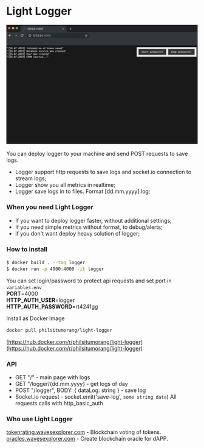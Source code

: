 # Light Logger
![](https://github.com/philsitumorang/logger/blob/master/logger1.jpg?raw=true)

You can deploy logger to your machine and send POST requests to save logs.
- Logger support http requests to save logs and socket.io connection to stream logs;
- Logger show you all metrics in realtime;
- Logger save logs in to files. Format [dd.mm.yyyy].log;

### When you need Light Logger
- If you want to deploy logger faster, without additional settings;
- If you need simple metrics without format, to debug/alerts;
- if you don't want deploy heavy solution of logger;

### How to install
```bash
$ docker build . --tag logger
$ docker run -p 4000:4000 -it logger
```
You can set login/password to protect api requests and set port in `variables.env`<br/>
**PORT**=4000<br/>
**HTTP_AUTH_USER**=logger<br/>
**HTTP_AUTH_PASSWORD**=rt4241gg<br/>

Install as Docker Image
```bash
docker pull philsitumorang/light-logger
```
[https://hub.docker.com/r/philsitumorang/light-logger](https://hub.docker.com/r/philsitumorang/light-logger)

### API
- GET  "/" - main page with logs
- GET  "/logger/{dd.mm.yyyy} - get logs of day
- POST "/logger", BODY: { dataLog: string } - save log
- Socket.io request - socket.emit('save-log', `some string data`)
All requests calls with http_basic_auth

### Who use Light Logger
[tokenrating.wavesexplorer.com](https://tokenrating.wavesexplorer.com) - Blockchain voting of tokens.<br/>
[oracles.wavesexplorer.com](https://oracles.wavesexplorer.com) - Create blockchain oracle for dAPP.